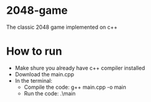 # 2048-game
The classic 2048 game implemented on c++

# How to run
  - Make shure you already have c++ compiler installed
  - Download the main.cpp
  - In the terminal:
    - Compile the code: g++ main.cpp -o main
    - Run the code: .\main
